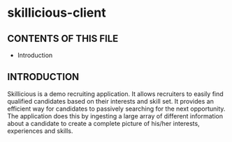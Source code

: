 # skillicious-client

CONTENTS OF THIS FILE
---------------------
* Introduction

INTRODUCTION
------------
Skillicious is a demo recruiting application. It allows recruiters to easily find qualified candidates based on their interests and skill set. It provides an efficient way for candidates to passively searching for the next opportunity. The application does this by ingesting a large array of different information about a candidate to create a complete picture of his/her interests, experiences and skills.
